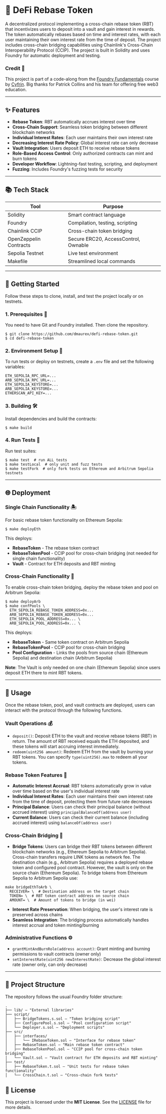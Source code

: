 # 🌱 DeFi Rebase Token

A decentralized protocol implementing a cross-chain rebase token (RBT) that incentivizes users to deposit into a vault and gain interest in rewards. The token automatically rebases based on time and interest rates, with each user maintaining their own interest rate from the time of deposit. The project includes cross-chain bridging capabilities using Chainlink's Cross-Chain Interoperability Protocol (CCIP). The project is built in Solidity and uses Foundry for automatic deployment and testing.

### Credit 🙏
This project is part of a code-along from the [Foundry Fundamentals](https://updraft.cyfrin.io/courses/foundry) course by [Cyfrin](https://cyfrin.io/). Big thanks for Patrick Collins and his team for offering free web3 education.

---

## ✨ Features

- **Rebase Token**: RBT automatically accrues interest over time
- **Cross-Chain Support**: Seamless token bridging between different blockchain networks
- **Individual Interest Rates**: Each user maintains their own interest rate
- **Decreasing Interest Rate Policy**: Global interest rate can only decrease
- **Vault Integration**: Users deposit ETH to receive rebase tokens
- **Role-Based Access Control**: Only authorized contracts can mint and burn tokens
- **Developer Workflow**: Lightning-fast testing, scripting, and deployment
- **Fuzzing**: Includes Foundry's fuzzing tests for security

---

## 📚 Tech Stack

| Tool                   | Purpose                              |
|------------------------|--------------------------------------|
| Solidity               | Smart contract language              |
| Foundry                | Compilation, testing, scripting      |
| Chainlink CCIP         | Cross-chain token bridging           |
| OpenZeppelin Contracts | Secure ERC20, AccessControl, Ownable |
| Sepolia Testnet        | Live test environment                |
| Makefile               | Streamlined local commands           |

---

## 🚀 Getting Started
Follow these steps to clone, install, and test the project locally or on testnets.

### 1. Prerequisites 🧰
You need to have Git and Foundry installed. Then clone the repository.

```shell
$ git clone https://github.com/dmaurex/defi-rebase-token.git
$ cd defi-rebase-token
```

### 2. Environment Setup 🔐
To run tests or deploy on testnets, create a `.env` file and set the following variables:
```
ETH_SEPOLIA_RPC_URL=...
ARB_SEPOLIA_RPC_URL=...
ETH_SEPOLIA_KEYSTORE=...
ARB_SEPOLIA_KEYSTORE=...
ETHERSCAN_API_KEY=...
```

### 3. Building 🛠️
Install dependencies and build the contracts:

```shell
$ make build
```

### 4. Run Tests 📝
Run test suites:

```shell
$ make test  # run ALL tests
$ make testLocal  # only unit and fuzz tests
$ make testFork  # only fork tests on Ethereum and Arbitrum Sepolia testnets
```

---

## 🌐 Deployment

### **Single Chain Functionality** 🏝️
For basic rebase token functionality on Ethereum Sepolia:

```shell
$ make deployEth
```

This deploys:
- **RebaseToken** - The rebase token contract
- **RebaseTokenPool** - CCIP pool for cross-chain bridging (not needed for single chain functionality)
- **Vault** - Contract for ETH deposits and RBT minting

### **Cross-Chain Functionality** 🌉
To enable cross-chain token bridging, deploy the rebase token and pool on Arbitrum Sepolia:

```shell
$ make deployArb
$ make confPools \
  ETH_SEPOLIA_REBASE_TOKEN_ADDRESS=0x...
  ARB_SEPOLIA_REBASE_TOKEN_ADDRESS=0x...
  ETH_SEPOLIA_POOL_ADDRESS=0x... \
  ARB_SEPOLIA_POOL_ADDRESS=0x... \
```

This deploys:
- **RebaseToken** - Same token contract on Arbitrum Sepolia
- **RebaseTokenPool** - CCIP pool for cross-chain bridging
- **Pool Configuration** - Links the pools from source chain (Ethereum Sepolia) and destination chain (Arbitrum Sepolia)

**Note**: The Vault is only needed on one chain (Ethereum Sepolia) since users deposit ETH there to mint RBT tokens.

---

## 🏦 Usage
Once the rebase token, pool, and vault contracts are deployed, users can interact with the protocol through the following functions.

### Vault Operations 💰
* `deposit()`: Deposit ETH to the vault and receive rebase tokens (RBT) in return. The amount of RBT received equals the ETH deposited, and these tokens will start accruing interest immediately.
* `redeem(uint256 amount)`: Redeem ETH from the vault by burning your RBT tokens. You can specify `type(uint256).max` to redeem all your tokens.

### Rebase Token Features 🌱
* **Automatic Interest Accrual**: RBT tokens automatically grow in value over time based on the user's individual interest rate
* **Individual Interest Rates**: Each user maintains their own interest rate from the time of deposit, protecting them from future rate decreases
* **Principal Balance**: Users can check their principal balance (without accrued interest) using `principalBalanceOf(address user)`
* **Current Balance**: Users can check their current balance (including accrued interest) using `balanceOf(address user)`

### Cross-Chain Bridging 🌉
* **Bridge Tokens**: Users can bridge their RBT tokens between different blockchain networks (e.g., Ethereum Sepolia to Arbitrum Sepolia). Cross-chain transfers require LINK tokens as network fee. The destination chain (e.g., Arbitrum Sepolia) requires a deployed rebase token and configured pool contract. However, the vault is only on the source chain (Ethereum Sepolia). To bridge tokens from Ethereum Sepolia to Arbitrum Sepolia use:

```shell
make bridgeEthToArb \
  RECEIVER= \  # Destination address on the target chain
  TOKEN= \  # RBT token contract address on source chain
  AMOUNT= \  # Amount of tokens to bridge (in wei)
```

* **Interest Rate Preservation**: When bridging, the user's interest rate is preserved across chains
* **Seamless Integration**: The bridging process automatically handles interest accrual and token minting/burning

### Administrative Functions ⚙️
* `grantMintAndBurnRole(address account)`: Grant minting and burning permissions to vault contracts (owner only)
* `setInterestRate(uint256 newInterestRate)`: Decrease the global interest rate (owner only, can only decrease)

---

## 📂 Project Structure
The repository follows the usual Foundry folder structure:

```shell
.
├── lib/ — "External libraries"
├── script/
│   ├── BridgeTokens.s.sol — "Token bridging script"
│   ├── ConfigurePool.s.sol — "Pool configuration script"
│   └── Deployer.s.sol — "Deployment scripts"
├── src/
│   ├── interfaces/
│   │   └── IRebaseToken.sol — "Interface for rebase token"
│   ├── RebaseToken.sol — "Main rebase token contract"
│   ├── RebaseTokenPool.sol — "CCIP pool for cross-chain token bridging"
│   └── Vault.sol — "Vault contract for ETH deposits and RBT minting"
├── test/
│   ├── RebaseToken.t.sol — "Unit tests for rebase token functionality"
│   └── CrossChain.t.sol — "Cross-chain fork tests"
```


## 📜 License
This project is licensed under the **MIT License**. See the [LICENSE](./LICENSE) file for more details.
